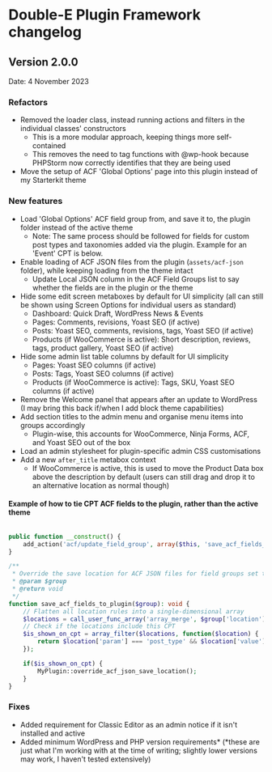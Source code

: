 # Double-E Plugin Framework changelog

## Version 2.0.0
Date: 4 November 2023

### Refactors
- Removed the loader class, instead running actions and filters in the individual classes' constructors
  - This is a more modular approach, keeping things more self-contained
  - This removes the need to tag functions with @wp-hook because PHPStorm now correctly identifies that they are being used
- Move the setup of ACF 'Global Options' page into this plugin instead of my Starterkit theme

### New features
- Load 'Global Options' ACF field group from, and save it to, the plugin folder instead of the active theme
  - Note: The same process should be followed for fields for custom post types and taxonomies added via the plugin. Example for an 'Event' CPT is below.
- Enable loading of ACF JSON files from the plugin (`assets/acf-json` folder), while keeping loading from the theme intact 
  - Update Local JSON column in the ACF Field Groups list to say whether the fields are in the plugin or the theme
- Hide some edit screen metaboxes by default for UI simplicity (all can still be shown using Screen Options for individual users as standard)
  - Dashboard: Quick Draft, WordPress News  & Events
  - Pages: Comments, revisions, Yoast SEO (if active)
  - Posts: Yoast SEO, comments, revisions, tags, Yoast SEO (if active)
  - Products (if WooCommerce is active): Short description, reviews, tags, product gallery, Yoast SEO (if active)
- Hide some admin list table columns by default for UI simplicity
  - Pages: Yoast SEO columns (if active)
  - Posts: Tags, Yoast SEO columns (if active)
  - Products (if WooCommerce is active): Tags, SKU, Yoast SEO columns (if active)
- Remove the Welcome panel that appears after an update to WordPress (I may bring this back if/when I add block theme capabilities)
- Add section titles to the admin menu and organise menu items into groups accordingly
  - Plugin-wise, this accounts for WooCommerce, Ninja Forms, ACF, and Yoast SEO out of the box
- Load an admin stylesheet for plugin-specific admin CSS customisations
- Add a new `after_title` metabox context
  - If WooCommerce is active, this is used to move the Product Data box above the description by default (users can still drag and drop it to an alternative location as normal though)

#### Example of how to tie CPT ACF fields to the plugin, rather than the active theme
```php

public function __construct() {
    add_action('acf/update_field_group', array($this, 'save_acf_fields_to_plugin'), 1, 1);
}

/**
 * Override the save location for ACF JSON files for field groups set to be shown on this CPT
 * @param $group
 * @return void
 */
function save_acf_fields_to_plugin($group): void {
    // Flatten all location rules into a single-dimensional array
    $locations = call_user_func_array('array_merge', $group['location']);
    // Check if the locations include this CPT
    $is_shown_on_cpt = array_filter($locations, function($location) {
        return $location['param'] === 'post_type' && $location['value'] === 'event';
    });

    if($is_shown_on_cpt) {
        MyPlugin::override_acf_json_save_location();
    }
}
```

### Fixes
- Added requirement for Classic Editor as an admin notice if it isn't installed and active
- Added minimum WordPress and PHP version requirements* (*these are just what I'm working with at the time of writing; slightly lower versions may work, I haven't tested extensively)

